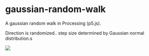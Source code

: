 # gaussian-random-walk
A gaussian random walk in Processing (p5.js).

Direction is randomized.. step size determined by Gaussian normal distribution.s

<img src="https://zippy.gfycat.com/BlaringRewardingHerculesbeetle.gif"/>